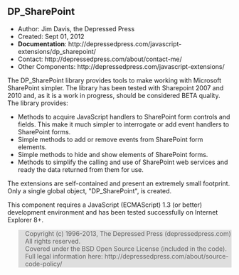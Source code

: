 <h2>DP_SharePoint</h2>

<ul>	<li>Author: Jim Davis, the Depressed Press</li>
	<li>Created: Sept 01, 2012</li>
	<li><b>Documentation</b>: http://depressedpress.com/javascript-extensions/dp_sharepoint/</li>
	<li>Contact: http://depressedpress.com/about/contact-me/</li>
	<li>Other Components: http://depressedpress.com/javascript-extensions/</li>
</ul>

<p>The DP_SharePoint library provides tools to make working with Microsoft SharePoint simpler.  The library has been tested with Sharepoint 2007 and 2010 and, as it is a work in progress, should be considered BETA quality.  The library provides:</p>
<ul><li>Methods to acquire JavaScript handlers to SharePoint form controls and fields.  This make it much simpler to interrogate or add event handlers to SharePoint forms.</li>
	<li>Simple methods to add or remove events from SharePoint form elements.</li>
	<li>Simple methods to hide and show elements of SharePoint forms.</li>
	<li>Methods to simplify the calling and use of SharePoint web services and ready the data returned from them for use.</li>
</ul>
<p>The extensions are self-contained and present an extremely small footprint.  Only a single global object, "DP_SharePoint", is created.</p>
<p>This component requires a JavaScript (ECMAScript) 1.3 (or better) development environment and has been tested successfully on Internet Explorer 8+.</p>

<blockquote style="background: #dedede;">
Copyright (c) 1996-2013, The Depressed Press (depressedpress.com)
<br />
All rights reserved.
<br />
Covered under the BSD Open Source License (included in the code).  Full legal information here: http://depressedpress.com/about/source-code-policy/
</blockquote>
